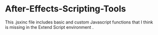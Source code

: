 # After-Effects-Scripting-Tools
This .jsxinc file includes basic and custom Javascript functions that I think is missing in the Extend Script environment . 
